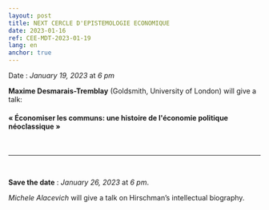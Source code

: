```yaml
---
layout: post
title: NEXT CERCLE D'EPISTEMOLOGIE ECONOMIQUE
date: 2023-01-16
ref: CEE-MDT-2023-01-19
lang: en
anchor: true
---
```


<i class="fas fa-table"></i> Date : _January 19, 2023_ at _6 pm_

**Maxime Desmarais-Tremblay** (Goldsmith, University of London) will give a talk:

#### « Économiser les communs: une histoire de l'économie politique néoclassique »

<!--more-->

<br>
<hr />
<br>

**Save the date** : _January 26, 2023_ at _6 pm_.

_Michele Alacevich_ will give a talk on Hirschman’s intellectual biography.
